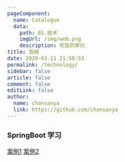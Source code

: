 ```yaml
---
pageComponent:
  name: Catalogue
  data:
    path: 01.技术 
    imgUrl: /img/web.png
    description: 吃饭的家伙
title: 饭碗
date: 2020-03-11 21:50:53
permalink: /technology/
sidebar: false
article: false
comment: false
editLink: false
author:
  name: chansanya
  link: https://github.com/chansanya
---
```


### SpringBoot 学习

[案例1](https://github.com/ityouknow/spring-boot-examples)
[案例2](https://github.com/yudaocode/SpringBoot-Labs)